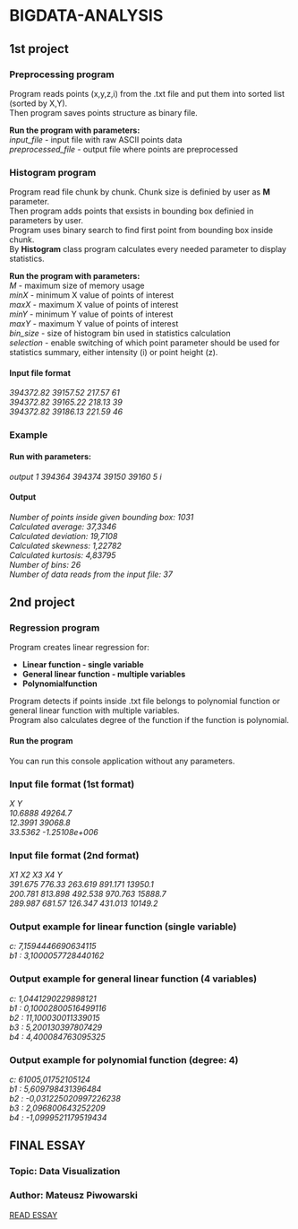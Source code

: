 # BIGDATA-ANALYSIS

## 1st project
### Preprocessing program
Program reads points (x,y,z,i) from the .txt file and put them into sorted list (sorted by X,Y).<br> Then program saves points structure as binary file.

<b>Run the program with parameters:</b><br>
*input_file*   - input file with raw ASCII points data <br>
*preprocessed_file*  - output file where points are preprocessed

### Histogram program
Program read file chunk by chunk. Chunk size is definied by user as <b>M</b> parameter.<br> Then program adds points that exsists in bounding box definied in parameters by user.<br> Program uses binary search to find first point from bounding box inside chunk.<br> By <b>Histogram</b> class program calculates every needed parameter to display statistics.

<b>Run the program with parameters:</b><br>
 *M*                - maximum size of memory usage <br>
 *minX*              - minimum X value of points of interest<br>
 *maxX*              - maximum X value of points of interest<br>
 *minY*              - minimum Y value of points of interest<br>
 *maxY*              - maximum Y value of points of interest<br>
 *bin_size*          - size of histogram bin used in statistics calculation<br>
 *selection*         - enable switching of which point parameter should be used for statistics summary, either intensity (i) or point height (z).
 
 #### Input file format
 *394372.82 39157.52 217.57 61 <br>
394372.82 39165.22 218.13 39<br>
394372.82 39186.13 221.59 46*
### Example
 #### Run with parameters: 
 *output 1 394364 394374 39150 39160 5 i*
 #### Output
 *Number of points inside given bounding box: 1031<br>
Calculated average: 37,3346<br>
Calculated deviation: 19,7108<br>
Calculated skewness: 1,22782<br>
Calculated kurtosis: 4,83795<br>
Number of bins: 26<br>
Number of data reads from the input file: 37*

## 2nd project
### Regression program
Program creates linear regression for:
- **Linear function - single variable**<br>
- **General linear function - multiple variables**<br>
- **Polynomialfunction**<br>
<p>Program detects if points inside .txt file belongs to polynomial function or general linear function with multiple variables. <br>Program also calculates degree of the function if the function is polynomial.</p>

#### Run the program
You can run this console application without any parameters.
### Input file format (1st format)
*X Y<br>
10.6888 49264.7<br>
12.3991 39068.8<br>
33.5362 -1.25108e+006*
### Input file format (2nd format)
*X1 X2 X3 X4 Y<br>
391.675 776.33 263.619 891.171 13950.1<br>
200.781 813.898 492.538 970.763 15888.7<br>
289.987 681.57 126.347 431.013 10149.2*
### Output example for linear function (single variable)
*c: 7,1594446690634115<br>
b1 : 3,1000057728440162*
### Output example for general linear function (4 variables)
*c: 1,0441290229898121 <br>
b1 : 0,10002800516499116<br>
b2 : 11,100030011339015<br>
b3 : 5,200130397807429<br>
b4 : 4,400084763095325*
### Output example for polynomial function (degree: 4)
*c: 61005,01752105124<br>
b1 : 5,609798431396484<br>
b2 : -0,031225020997226238<br>
b3 : 2,096800643252209<br>
b4 : -1,0999521179519434*

## FINAL ESSAY
### Topic: Data Visualization
### Author: Mateusz Piwowarski

[READ ESSAY](https://github.com/matpiwowarski/BIGDATA-ANALYSIS/blob/master/Data%20Visualization.pdf)
